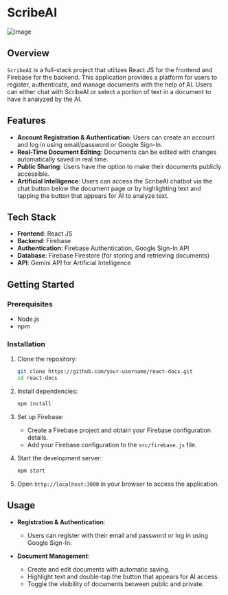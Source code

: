 # ScribeAI
![image](https://github.com/user-attachments/assets/626855f3-3850-48cd-b025-35a8e9299a1e)

## Overview

`ScribeAI` is a full-stack project that utilizes React JS for the frontend and Firebase for the backend. This application provides a platform for users to register, authenticate, and manage documents with the help of AI. Users can either chat with ScribeAI or select a portion of text in a document to have it analyzed by the AI.

## Features

- **Account Registration & Authentication**: Users can create an account and log in using email/password or Google Sign-In.
- **Real-Time Document Editing**: Documents can be edited with changes automatically saved in real time.
- **Public Sharing**: Users have the option to make their documents publicly accessible.
- **Artificial Intelligence**: Users can access the ScribeAI chatbot via the chat button below the document page or by highlighting text and tapping the button that appears for AI to analyze text.

## Tech Stack

- **Frontend**: React JS
- **Backend**: Firebase
- **Authentication**: Firebase Authentication, Google Sign-In API
- **Database**: Firebase Firestore (for storing and retrieving documents)
- **API**: Gemini API for Artificial Intelligence

## Getting Started

### Prerequisites

- Node.js
- npm

### Installation

1. Clone the repository:

    ```bash
    git clone https://github.com/your-username/react-docs.git
    cd react-docs
    ```

2. Install dependencies:

    ```bash
    npm install
    ```

3. Set up Firebase:

    - Create a Firebase project and obtain your Firebase configuration details.
    - Add your Firebase configuration to the `src/firebase.js` file.

4. Start the development server:

    ```bash
    npm start
    ```

5. Open `http://localhost:3000` in your browser to access the application.

## Usage

- **Registration & Authentication**:
  - Users can register with their email and password or log in using Google Sign-In.
  
- **Document Management**:
  - Create and edit documents with automatic saving.
  - Highlight text and double-tap the button that appears for AI access.
  - Toggle the visibility of documents between public and private.

